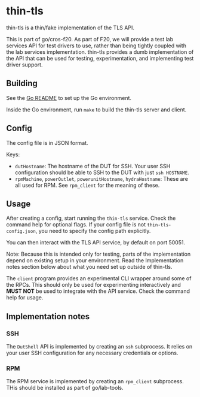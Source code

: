 # thin-tls

thin-tls is a thin/fake implementation of the TLS API.

This is part of go/cros-f20.  As part of F20, we will provide a test
lab services API for test drivers to use, rather than being tightly
coupled with the lab services implementation.  thin-tls provides a
dumb implementation of the API that can be used for testing,
experimentation, and implementing test driver support.

## Building

See the [Go README](../../../../../README.md) to set up the Go environment.

Inside the Go environment, run `make` to build the thin-tls server and client.

## Config

The config file is in JSON format.

Keys:

- `dutHostname`: The hostname of the DUT for SSH.  Your user SSH
  configuration should be able to SSH to the DUT with just `ssh
  HOSTNAME`.
- `rpmMachine`, `powerOutlet`, `powerunitHostname`, `hydraHostname`:
  These are all used for RPM.  See `rpm_client` for the meaning of
  these.

## Usage

After creating a config, start running the `thin-tls` service.  Check
the command help for optional flags.  If your config file is not
`thin-tls-config.json`, you need to specify the config path
explicitly.

You can then interact with the TLS API service, by default on port 50051.

Note: Because this is intended only for testing, parts of the implementation
depend on existing setup in your environment.  Read the Implementation
notes section below about what you need set up outside of thin-tls.

The `client` program provides an experimental CLI wrapper around some
of the RPCs.  This should only be used for experimenting interactively
and **MUST NOT** be used to integrate with the API service.  Check the
command help for usage.

## Implementation notes

### SSH

The `DutShell` API is implemented by creating an `ssh` subprocess.  It
relies on your user SSH configuration for any necessary credentials or
options.

### RPM

The RPM service is implemented by creating an `rpm_client` subprocess.
THis should be installed as part of go/lab-tools.
